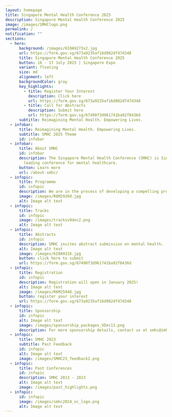 ```yaml
---
layout: homepage
title: Singapore Mental Health Conference 2025
description: Singapore Mental Health Conference 2025
image: /images/SMHClogo.png
permalink: /
notification: ""
sections:
  - hero:
      background: /images/6I0A9273v2.jpg
      url: https://form.gov.sg/673a9235af16d982df47d348
      title: Singapore Mental Health Conference 2025
      button: 16 - 17 July 2025 | Singapore Expo
      variant: floating
      size: md
      alignment: left
      backgroundColor: gray
      key_highlights:
        - title: Register Your Interest
          description: Click here
          url: https://form.gov.sg/673a9235af16d982df47d348
        - title: Call for Abstracts
          description: Submit here
          url: https://form.gov.sg/67490f3d961741ba92f8436d
      subtitle: Reimagining Mental Health. Empowering Lives.
  - infobar:
      title: Reimagining Mental Health. Empowering Lives.
      subtitle: SMHC 2025 Theme
      id: infobar
  - infobar:
      title: About SMHC
      id: infobar
      description: The Singapore Mental Health Conference (SMHC) is Singapore's
        leading conference for mental healthcare.
      button: Learn more
      url: /about-smhc/
  - infopic:
      title: Programme
      id: infopic
      description: We are in the process of developing a compelling programme.
      image: /images/R6M29260.jpg
      alt: Image alt text
  - infopic:
      title: Tracks
      id: infopic
      image: /images/tracksv9dec2.png
      alt: Image alt text
  - infopic:
      title: Abstracts
      id: infopic
      description: SMHC invites abstract submission on mental health.
      alt: Image alt text
      image: /images/6I0A9316.jpg
      button: click here to submit
      url: https://form.gov.sg/67490f3d961741ba92f8436d
  - infopic:
      title: Registration
      id: infopic
      description: Registration will open in January 2025!
      alt: Image alt text
      image: /images/R6M25948.jpg
      button: register your interest
      url: https://form.gov.sg/673a9235af16d982df47d348
  - infopic:
      title: Sponsorship
      id: infopic
      alt: Image alt text
      image: /images/sponsorship_packages_VDec11.png
      description: For more sponsorship details, contact us at smhc@imh.com.sg
  - infopic:
      title: SMHC 2023
      subtitle: Past Feedback
      id: infopic
      alt: Image alt text
      image: /images/SMHC23_feedback2.png
  - infopic:
      title: Past Conferences
      id: infopic
      description: SMHC 2013 - 2023
      alt: Image alt text
      image: /images/past_highlights.png
  - infopic:
      id: infopic
      image: /images/smhc2024_oc_logo.png
      alt: Image alt text
---
```

